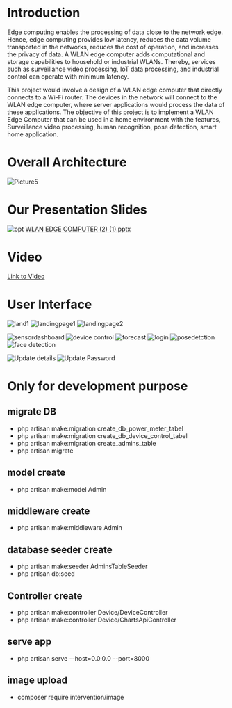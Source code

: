 # Introduction
Edge computing enables the processing of data close to the network edge. Hence, edge computing provides low latency, reduces the data volume transported in the networks, 
reduces the cost of operation, and increases the privacy of data. A WLAN edge computer adds computational and storage capabilities to household or industrial WLANs. Thereby, 
services such as surveillance video processing, IoT data processing, and industrial control can operate with minimum latency. 

This project would involve a design of a WLAN 
edge computer that directly connects to a Wi-Fi router. The devices in the network will connect to the WLAN edge computer, where server applications would process the data 
of these applications. The objective of this project is to implement a WLAN Edge Computer that can be used in a home environment with the features, Surveillance video processing,
human recognition, pose detection, smart home application.

# Overall Architecture
![Picture5](https://github.com/dhanushka365/wlan-app/assets/66137046/a154371b-f0c6-457d-9291-9c16c50d08ed)

# Our Presentation Slides
![ppt](https://github.com/dhanushka365/wlan-app/assets/66137046/645dfe6c-a3b9-432b-9b52-3fbba17e9e16)
[WLAN EDGE COMPUTER (2) (1).pptx](https://github.com/dhanushka365/wlan-app/files/11796906/WLAN.EDGE.COMPUTER.2.1.pptx)

# Video
[Link to Video](https://drive.google.com/file/d/1eqHiMNS1Fmv8Q1pyvqPRn_vB94SKA0Cc/view?usp=sharing)


# User Interface
![land1](https://github.com/dhanushka365/wlan-app/assets/66137046/3e112480-9eca-4cce-a686-7a928fffee05)
![landingpage1](https://github.com/dhanushka365/wlan-app/assets/66137046/3e939fa7-f4a2-4640-a613-6a70a4284dd7)
![landingpage2](https://github.com/dhanushka365/wlan-app/assets/66137046/8219a8e9-5cb7-4784-a796-105cc1634d40)

![sensordashboard](https://github.com/dhanushka365/wlan-app/assets/66137046/3ad4b490-ea1a-4463-9546-3245c217f4ce)
![device control](https://github.com/dhanushka365/wlan-app/assets/66137046/89e39311-8ff1-4a58-8148-7701a7114eea)
![forecast](https://github.com/dhanushka365/wlan-app/assets/66137046/eb6074ec-1e6f-4647-a6d0-47b1b990d02e)
![login](https://github.com/dhanushka365/wlan-app/assets/66137046/3af637a9-4f7f-4e8e-9ddc-476eaec6d2aa)
![posedetction](https://github.com/dhanushka365/wlan-app/assets/66137046/735ecfd2-c464-4754-88e1-e067c42c27f8)
![face detection](https://github.com/dhanushka365/wlan-app/assets/66137046/6755c970-1a12-4c59-87f0-1a05406b9b67)

![Update details](https://github.com/dhanushka365/wlan-app/assets/66137046/5d165b34-aa7b-4842-8429-7f3147244a97)
![Update Password](https://github.com/dhanushka365/wlan-app/assets/66137046/3b261599-49d1-4ee7-a55c-874a5565ac2e)



# Only for development purpose

## migrate DB
-  php artisan make:migration create_db_power_meter_tabel
-  php artisan make:migration create_db_device_control_tabel
-  php artisan make:migration create_admins_table
-  php artisan migrate
## model create
-  php artisan make:model Admin
## middleware create
-  php artisan make:middleware Admin
## database seeder create
-  php artisan make:seeder AdminsTableSeeder
-  php artisan db:seed
## Controller create
-  php artisan make:controller Device/DeviceController 
-  php artisan make:controller Device/ChartsApiController   
## serve app
-  php artisan serve --host=0.0.0.0 --port=8000
## image upload
-  composer require intervention/image

